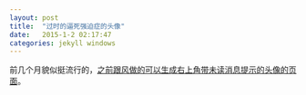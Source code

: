 ```yaml
---
layout: post
title:  "过时的逼死强迫症的头像"
date:   2015-1-2 02:17:47
categories: jekyll windows
---
```

前几个月貌似挺流行的，[之前跟风做的可以生成右上角带未读消息提示的头像的页面](/avatar-notification-badge/)。
